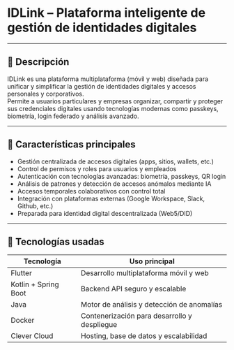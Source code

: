 # IDLink – Plataforma inteligente de gestión de identidades digitales

---

## 📌 Descripción

IDLink es una plataforma multiplataforma (móvil y web) diseñada para unificar y simplificar la gestión de identidades digitales y accesos personales y corporativos.  
Permite a usuarios particulares y empresas organizar, compartir y proteger sus credenciales digitales usando tecnologías modernas como passkeys, biometría, login federado y análisis avanzado.

---

## 🚀 Características principales

- Gestión centralizada de accesos digitales (apps, sitios, wallets, etc.)
- Control de permisos y roles para usuarios y empleados
- Autenticación con tecnologías avanzadas: biometría, passkeys, QR login
- Análisis de patrones y detección de accesos anómalos mediante IA
- Accesos temporales colaborativos con control total
- Integración con plataformas externas (Google Workspace, Slack, Github, etc.)
- Preparada para identidad digital descentralizada (Web5/DID)

---

## 🧱 Tecnologías usadas

| Tecnología         | Uso principal                                  |
|--------------------|------------------------------------------------|
| Flutter            | Desarrollo multiplataforma móvil y web         |
| Kotlin + Spring Boot | Backend API seguro y escalable                  |
| Java               | Motor de análisis y detección de anomalías     |
| Docker             | Contenerización para desarrollo y despliegue   |
| Clever Cloud       | Hosting, base de datos y escalabilidad          |
